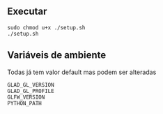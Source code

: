 ## Executar
```
sudo chmod u+x ./setup.sh
./setup.sh
```
## Variáveis de ambiente
Todas já tem valor default mas podem ser alteradas
```
GLAD_GL_VERSION
GLAD_GL_PROFILE
GLFW_VERSION
PYTHON_PATH
```